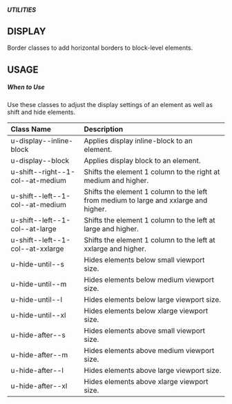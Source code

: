##### UTILITIES
## DISPLAY
Border classes to add horizontal borders to block-level elements.
## USAGE
##### When to Use
Use these classes to adjust the display settings of an element as well as shift and hide elements.





|Class Name|Description|
|:---------|:---------|
|u-display--inline-block|Applies display inline-block to an element.|
|u-display--block|Applies display block to an element.|
|u-shift--right--1-col--at-medium|Shifts the element 1 column to the right at medium and higher.|
|u-shift--left--1-col--at-medium|Shifts the element 1 column to the left from medium to large and xxlarge and higher.|
|u-shift--left--1-col--at-large|Shifts the element 1 column to the left at large and higher.|
|u-shift--left--1-col--at-xxlarge|Shifts the element 1 column to the left at xxlarge and higher.|
|u-hide-until--s|Hides elements below small viewport size.|
|u-hide-until--m|Hides elements below medium viewport size.|
|u-hide-until--l|Hides elements below large viewport size.|
|u-hide-until--xl|Hides elements below xlarge viewport size.|
|u-hide-after--s|Hides elements above small viewport size.|
|u-hide-after--m|Hides elements above medium viewport size.|
|u-hide-after--l|Hides elements above large viewport size.|
|u-hide-after--xl|Hides elements above xlarge viewport size.|
